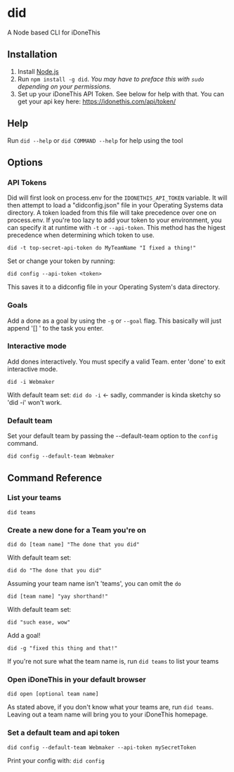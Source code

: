 did
========

A Node based CLI for iDoneThis

## Installation
1. Install [Node.js](http://nodejs.org)
2. Run `npm install -g did`. *You may have to preface this with `sudo` depending on your permissions.*
3. Set up your iDoneThis API Token. See below for help with that. You can get your api key here: https://idonethis.com/api/token/

## Help

Run `did --help` or `did COMMAND --help` for help using the tool

## Options

### API Tokens

Did will first look on process.env for the `IDONETHIS_API_TOKEN` variable. It will then attempt to load a "didconfig.json" file in your Operating Systems data directory.
A token loaded from this file will take precedence over one on process.env. If you're too lazy to add your token to your environment, you can specify it at runtime with `-t` or `--api-token`. This method has the higest precedence when determining which token to use.

`did -t top-secret-api-token do MyTeamName "I fixed a thing!"`

Set or change your token by running:

`did config --api-token <token>`

This saves it to a didconfig file in your Operating System's data directory.

### Goals

Add a done as a goal by using the `-g` or `--goal` flag. This basically will just append '[] ' to the task you enter.

### Interactive mode

Add dones interactively. You must specify a valid Team. enter 'done' to exit interactive mode.

`did -i Webmaker`

With default team set:
`did do -i` <- sadly, commander is kinda sketchy so 'did -i' won't work.

### Default team

Set your default team by passing the --default-team option to the `config` command.

`did config --default-team Webmaker`

## Command Reference

### List your teams

`did teams`

### Create a new done for a Team you're on

`did do [team name] "The done that you did"`

With default team set:

`did do "The done that you did"`

Assuming your team name isn't 'teams', you can omit the `do`

`did [team name] "yay shorthand!"`

With default team set:

`did "such ease, wow"`

Add a goal!

`did -g "fixed this thing and that!"`

If you're not sure what the team name is, run `did teams` to list your teams

### Open iDoneThis in your default browser

`did open [optional team name]`

As stated above, if you don't know what your teams are, run `did teams`. Leaving out a team name will bring you to your iDoneThis homepage.

### Set a default team and api token

`did config --default-team Webmaker --api-token mySecretToken`

Print your config with:
`did config`
